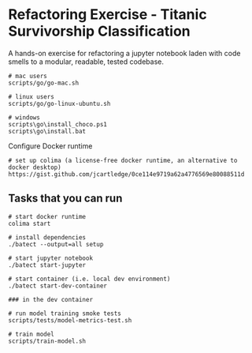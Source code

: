 # Refactoring Exercise - Titanic Survivorship Classification

A hands-on exercise for refactoring a jupyter notebook laden with code smells to a modular, readable, tested codebase.

```shell script
# mac users
scripts/go/go-mac.sh

# linux users
scripts/go/go-linux-ubuntu.sh

# windows
scripts\go\install_choco.ps1
scripts\go\install.bat
```

Configure Docker runtime
```shell
# set up colima (a license-free docker runtime, an alternative to docker desktop)
https://gist.github.com/jcartledge/0ce114e9719a62a4776569e80088511d
```

## Tasks that you can run

```shell script
# start docker runtime
colima start

# install dependencies
./batect --output=all setup

# start jupyter notebook
./batect start-jupyter

# start container (i.e. local dev environment)
./batect start-dev-container

### in the dev container

# run model training smoke tests
scripts/tests/model-metrics-test.sh

# train model
scripts/train-model.sh 
```
